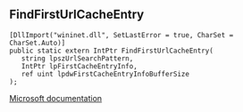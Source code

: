 ## FindFirstUrlCacheEntry

```
[DllImport("wininet.dll", SetLastError = true, CharSet = CharSet.Auto)]
public static extern IntPtr FindFirstUrlCacheEntry(
   string lpszUrlSearchPattern,
   IntPtr lpFirstCacheEntryInfo,
   ref uint lpdwFirstCacheEntryInfoBufferSize
);
```

[Microsoft documentation](https://docs.microsoft.com/en-us/windows/win32/api/wininet/nf-wininet-findfirsturlcacheentrya)
